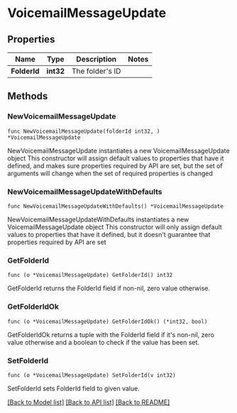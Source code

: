 # VoicemailMessageUpdate

## Properties

Name | Type | Description | Notes
------------ | ------------- | ------------- | -------------
**FolderId** | **int32** | The folder&#39;s ID |

## Methods

### NewVoicemailMessageUpdate

`func NewVoicemailMessageUpdate(folderId int32, ) *VoicemailMessageUpdate`

NewVoicemailMessageUpdate instantiates a new VoicemailMessageUpdate object
This constructor will assign default values to properties that have it defined,
and makes sure properties required by API are set, but the set of arguments
will change when the set of required properties is changed

### NewVoicemailMessageUpdateWithDefaults

`func NewVoicemailMessageUpdateWithDefaults() *VoicemailMessageUpdate`

NewVoicemailMessageUpdateWithDefaults instantiates a new VoicemailMessageUpdate object
This constructor will only assign default values to properties that have it defined,
but it doesn't guarantee that properties required by API are set

### GetFolderId

`func (o *VoicemailMessageUpdate) GetFolderId() int32`

GetFolderId returns the FolderId field if non-nil, zero value otherwise.

### GetFolderIdOk

`func (o *VoicemailMessageUpdate) GetFolderIdOk() (*int32, bool)`

GetFolderIdOk returns a tuple with the FolderId field if it's non-nil, zero value otherwise
and a boolean to check if the value has been set.

### SetFolderId

`func (o *VoicemailMessageUpdate) SetFolderId(v int32)`

SetFolderId sets FolderId field to given value.

[[Back to Model list]](../README.md#documentation-for-models) [[Back to API list]](../README.md#documentation-for-api-endpoints) [[Back to README]](../README.md)
